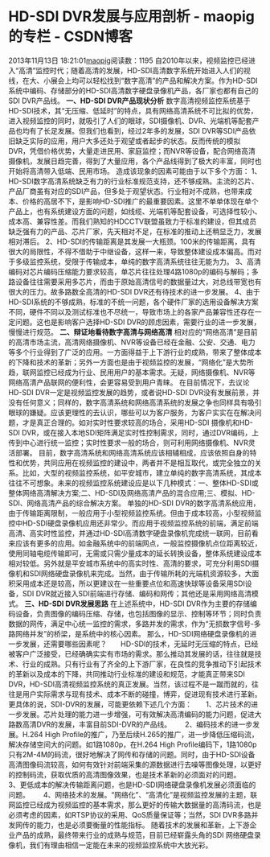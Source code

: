 # HD-SDI DVR发展与应用剖析 - maopig的专栏 - CSDN博客
2013年11月13日 18:21:01[maopig](https://me.csdn.net/maopig)阅读数：1195
自2010年以来，视频监控已经进入“高清”监控时代；随着高清的发展，HD-SDI高清数字系统开始进入人们的视线，在大、小展会上均可以轻松找到“数字高清”的产品和解决方案。作为HD-SDI系统中编码、存储部分的HD-SDI高清数字硬盘录像机产品，各厂家也都有自己的SDI
 DVR产品线。
**一、HD-SDI DVR产品现状分析**
数字高清视频监控系统基于HD-SDI技术，其“无压缩、低延时”的特点，具有网络高清系统不可比拟的优势，进入视频监控的同时，就吸引了人们的眼球，SDI摄像机、DVR、光端机等配套产品也均有了长足发展。但我们也看到，经过2年多的发展，SDI
 DVR等SDI产品依旧缺乏实际的应用，用户大多还处于观望或者起步的状态。反而传统的模拟DVR，凭借价格优势，大量走进民用、家庭监控；而NVR等设备，配合网络高清摄像机，发展日趋完善，得到了大量应用，各个产品线得到了极大的丰富，同时也开始将高清带入低端、民用市场。
造成该现象的因素可能由于以下多个方面：
1、HD-SDI数字高清系统缺乏有力的行业标准规范支持，还不够成熟。主流的芯片、产品厂商虽有对应的SDI产品，但多处于观望状态。行业相对不成熟，也带来成本、价格的高居不下，是影响HD-SDI推广的最重要因素。这里不单单体现在单个产品上，也有系统建设方面的问题，如线缆、光端机等配套设备，可选择性较小、成本高、兼容性差。而我们熟知的HDCCTV联盟虽致力于标准的建设，但其成员缺乏强有力的产品、芯片厂家，先天相对不足，在标准的推动上还稍显乏力，发展相对滞后。
2、HD-SDI的传输距离是其发展一大瓶颈。100米的传输距离，具有很大的局限性，不得不借助于中继设备，这样一来，导致整体建设成本偏高。而对于多级监控系统，受限于传输成本，单纯的数字高清系统往往无能为力。
3、高清编码对芯片编码压缩能力要求较高，单芯片往往处理4路1080p的编码与解码；多路设备往往需要采用多芯片，而由于原始高清信号的数据量过大，对总线带宽也有很大的压力。故多路数全高清的HD-SDI
 DVR还有待技术的进一步发展。
4、由于HD-SDI系统的不够成熟，标准的不统一问题，各个硬件厂家的选用设备解决方案不同，硬件不同以及测试标准也不尽统一，导致市场上的各家产品兼容性还存在一定问题。这也是影响客户选择HD-SDI
 DVR的顾虑因素，需要行业的进一步发展，慢慢进行规范。
**二、辩证地看待数字高清与网络高清**
相对应的“网络高清”是目前的高清市场主流，高清网络摄像机、NVR等设备已经在金融、公安、交通、电力等多个行业得到了广泛的应用。一方面得益于上下游行业的成熟，带来了整体成本的下降和技术的革新；另外一方面也是由于视频监控的发展，“网络化”是大势所趋，联网监控已经成为行业、民用用户的基本需求。无疑，网络摄像机、NVR等网络高清产品联网的便利性，会更容易受到用户青睐。
在目前情况下，去议论HD-SDI DVR一定是视频监控发展的趋势，或者说HD-SDI DVR没有发展前景，并没有任何意义；同样的，数字高清系统和网络高清系统的发展之争也同样具有吸引眼球的嫌疑。应该更理性的去认识，哪些可以为客户服务，为客户实实在在解决问题，才是真正合理的。如对实时性要求较高的场合，采用HD-SDI
摄像机和HD-SDI DVR，或在接入本地SDI矩阵满足实时性控制需求，同时，通过DVR编码，上传到中心进行统一监控；实时性要求一般的场合，则可利用网络摄像机、NVR灵活部署。
目前，数字高清系统和网络高清系统应该相辅相成，应该依照自身的特性和优势，共同应用在视频监控的建设中，两者并不是相互取代，或完全独立的关系。比如，大型的视频监控系统，如平安城市，建立单纯的数字高清系统，其成本往往不可想象。未来的视频监控系统建设应是以下几种模式：一、整体HD-SDI或整体网络高清解决方案;二、HD-SDI及网络高清产品的混合应用;三、模拟、HD-SDI、网络高清产品的综合解决方案。
单独的HD-SDI DVR的数字高清系统应用，由于传输距离限制，一般应用于小型视频监控系统。但由于成本较高，小型视频监控中HD-SDI硬盘录像机应用还非常少。而应用于视频监控系统的前端，满足前端高清、高实时性监控，并通过HD-SDI高清数字硬盘录像机完成统一联网，目前看来应该有更多的应用。如金融系统中的前端网点，一般监控摄像机点位距离较近，使用同轴电缆传输即可，无需或只需少量成本的延长转换设备，整体系统建设成本相对较低。另外就是平安城市系统中的高实时性、高清的要求，可充分利用SDI摄像机和SDI网络硬盘录像机来完成。当然，由于传输所耗的光端机资源较多，大面积采用成本还是较高，所以更建议在一些重要点位和高速快球等设备采用SDI设备，SDI
 DVR就近接入SDI前端进行存储、编码和网传；其他还是采用网络高清模式。
**三、HD-SDI DVR发展思路**
在上述系统中，HD-SDI DVR作为主要的存储编码设备，负责图像的编码压缩、存储，也包括图像的显示、控制等环节；同时负责数据的网传，满足中心统一监控的需求，多路并发的需求，作为“无损数字信号-多路网络并发”的桥梁，是系统中的核心因素。
那么，HD-SDI网络硬盘录像机的进一步发展，还需要哪些因素呢？
      HD-SDI的技术，无延时无压缩的特点，已经被客户广泛接受，已经确确实实有市场的需求。那么推动其发展的话，往往就是技术、行业的成熟。只有行业有了齐全的上下游厂家，在良性的竞争推动下引起技术的革新以及成本的下降，共同推动行业标准的建设和规范，才能真正带来SDI DVR，HD-SDI高清视频监控系统的真正发展。当然，该过程不是一蹴而就的，往往是用户实际需求与现有技术、成本不断的碰撞，博弈，促进现有技术进行革新。更具体的说，SDI-DVR的发展，可能更依赖下述几个方面：
      1、芯片技术的进一步发展。芯片处理的能力进一步增强，可有效解决高清编码的能力问题，促进大路数高清DVR的发展，丰富目前SDI-DVR的产品线。
      2、编码技术的进一步发展。H.264 High Profile的推广，乃至后续H.265的推广，进一步降低压缩码流，解决存储空间大的问题。如1路1080p，在H.264
 High Profile编码下，1路1080p只有2M-4M的码流，很好地解决了网传和存储的问题。同时，由于HD-SDI设备高清图像码流较高，如何有效针对前端采集的源数据进行去噪等图像处理，以更好的控制码流，获取优质的高清图像效果，也是技术革新的必须面对的问题。
      3、更低成本的解决传输距离问题，也是HD-SDI网络硬盘录像机发展必须面临的问题。
      4、网络技术的发展。“网络化”、“高清化”是视频监控发展的主题，联网监控已经成为视频监控的基本需求，那么更好的传输大数据量的高清码流，也是必须考虑的因素，如RTSP协议的采用、QoS质量保证等；当然，SDI
 DVR多路并发网传的能力，也是必须要衡量的性能指标。
随着技术的发展和革新，上下游企业产品的成熟，最终带来行业的成熟与规范，目前已经崭露头角的SDI
网络硬盘录像机，我们有理由相信一定能在未来的视频监控系统中大放光彩。
